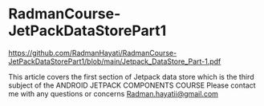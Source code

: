 # RadmanCourse-JetPackDataStorePart1
https://github.com/RadmanHayati/RadmanCourse-JetPackDataStorePart1/blob/main/Jetpack_DataStore_Part-1.pdf

This article covers the first section of
Jetpack data store which is the third subject
of the ANDROID JETPACK COMPONENTS COURSE
Please contact me with any questions or concerns
Radman.hayatii@gmail.com
